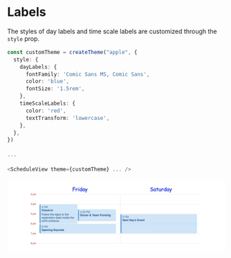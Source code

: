 # Labels

The styles of day labels and time scale labels are customized through the `style` prop.

```typescript
const customTheme = createTheme("apple", {
  style: {
    dayLabels: {
      fontFamily: 'Comic Sans MS, Comic Sans',
      color: 'blue',
      fontSize: '1.5rem',
    },
    timeScaleLabels: {
      color: 'red',
      textTransform: 'lowercase',
    },
  },
})

...

<ScheduleView theme={customTheme} ... />
```

![](./_media/example-labels.jpg)
